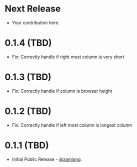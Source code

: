 Next Release
============

* Your contribution here.

0.1.4 (TBD)
===========

* Fix: Correctly handle if right most column is very short

0.1.3 (TBD)
===========

* Fix: Correctly handle if column is browser height

0.1.2 (TBD)
===========

* Fix: Correctly handle if left most column is longest column

0.1.1 (TBD)
===========

* Initial Public Release - [@zamiang](https://github.com/zamiang).
